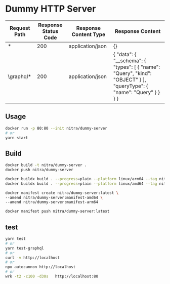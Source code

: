 # Dummy HTTP Server

| Request Path | Response Status Code | Response Content Type | Response Content                                                                                                       |
| ------------ | -------------------- | --------------------- | ---------------------------------------------------------------------------------------------------------------------- |
| \*           | 200                  | application/json      | {}                                                                                                                     |
| \graphql\*   | 200                  | application/json      | { "data": { "\_\_schema": { "types": [ { "name": "Query", "kind": "OBJECT" } ], "queryType": { "name": "Query" } } } } |

## Usage

```bash
docker run -p 80:80 --init nitra/dummy-server
# or
yarn start
```

## Build

```bash
docker build -t nitra/dummy-server .
docker push nitra/dummy-server

docker buildx build . --progress=plain --platform linux/arm64 --tag nitra/dummy-server:manifest-arm64 --push
docker buildx build . --progress=plain --platform linux/amd64 --tag nitra/dummy-server:manifest-amd64 --push

docker manifest create nitra/dummy-server:latest \
--amend nitra/dummy-server:manifest-amd64 \
--amend nitra/dummy-server:manifest-arm64

docker manifest push nitra/dummy-server:latest
```

## test

```bash
yarn test
# or
yarn test-graphql
# or
curl -v http://localhost
# or
npx autocannon http://localhost
# or
wrk -t2 -c100 -d30s   http://localhost:80
```
